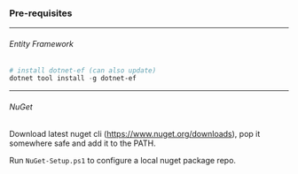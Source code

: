 ### Pre-requisites
___
###### Entity Framework
```powershell
# install dotnet-ef (can also update)
dotnet tool install -g dotnet-ef
```
___
###### NuGet
Download latest nuget cli (https://www.nuget.org/downloads), pop it somewhere safe and add it to the PATH.

Run `NuGet-Setup.ps1` to configure a local nuget package repo.